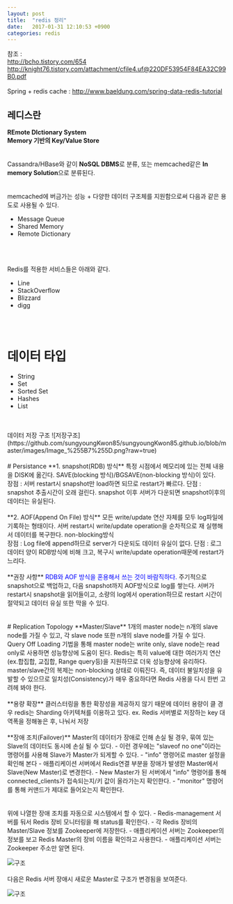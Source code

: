 ```yaml
---
layout: post
title:  "redis 정리"
date:   2017-01-31 12:10:53 +0900
categories: redis
---
```


참조 :  
http://bcho.tistory.com/654  
http://knight76.tistory.com/attachment/cfile4.uf@220DF53954F84EA32C99B0.pdf  
<br>
Spring + redis cache : http://www.baeldung.com/spring-data-redis-tutorial
<br>

## 레디스란

**REmote DIctionary System**  
**Memory 기반의 Key/Value Store**  
<br>
<br>
Cassandra/HBase와 같이 **NoSQL DBMS**로 분류, 또는 memcached같은 **In memory Solution**으로 분류된다.  
<br>
<br>
memcached에 버금가는 성능 + 다양한 데이터 구조체를 지원함으로써 다음과 같은 용도로 사용될 수 있다.
* Message Queue
* Shared Memory
* Remote Dictionary
<br>
<br>

Redis를 적용한 서비스들은 아래와 같다.
* Line
* StackOverflow
* Blizzard
* digg
<br>
<br>

# 데이터 타입
* String
* Set
* Sorted Set
* Hashes
* List

<br>
<br>
데이터 저장 구조  
![저장구조](https://github.com/sungyoungKwon85/sungyoungKwon85.github.io/blob/master/images/Image_%255B7%255D.png?raw=true)  

<br>
<br>
# Persistance
**1. snapshot(RDB) 방식**  
특정 시점에서 메모리에 있는 전체 내용을 DISK에 옮긴다.  
SAVE(blocking 방식)/BGSAVE(non-blocking 방식)이 있다.  
<br>
장점 : 서버 restart시 snapshot만 load하면 되므로 restart가 빠르다.  
단점 : snapshot 추출시간이 오래 걸린다. snapshot 이후 서버가 다운되면 snapshot이후의 데이터는 유실된다.  
<br>
<br>
**2. AOF(Append On File) 방식**  
모든 write/update 연산 자체를 모두 log파일에 기록하는 형태이다.  
서버 restart시 write/update operation을 순차적으로 재 실행해서 데이터를 복구한다.  
non-blocking방식  
<br>
장점 : Log file에 append하므로 server가 다운되도 데이터 유실이 없다.  
단점 : 로그 데이터 양이 RDB방식에 비해 크고, 복구시 write/update operation때문에 restart가 느리다.  
<br>
<br>
**권장 사항**  
<span style="color:blue">RDB와 AOF 방식을 혼용해서 쓰는 것이 바람직하다.</span>  
주기적으로 snapshot으로 백업하고, 다음 snapshot까지 AOF방식으로 log를 쌓는다.  
서버가 restart시 snapshot을 읽어들이고, 소량의 log에서 operation하므로 restart 시간이 절약되고 데이터 유실 또한 막을 수 있다.  
<br>
<br>

<br>
# Replication Topology
**Master/Slave**  
1개의 master node는 n개의 slave node를 가질 수 있고, 각 slave node 또한 n개의 slave node를 가질 수 있다.  
<br>
Query Off Loading 기법을 통해 master node는 write only, slave node는 read only로 사용하면 성능향상에 도움이 된다.  
Redis는 특히 value에 대한 여러가지 연산(ex.합집합, 교집합, Range query등)을 지원하므로 더욱 성능향상에 유리하다.  
<br>
master/slave간의 복제는 non-blocking 상태로 이뤄진다.  
즉, 데이터 불일치성을 유발할 수 있으므로 일치성(Consistency)가 매우 중요하다면 Redis 사용을 다시 한번 고려헤 봐야 한다.  


<br>
<br>
**용량 확장**  
클러스터링을 통한 확장성을 제공하지 않기 때문에 데이터 용량이 클 경우 redis는 Sharding 아키텍쳐를 이용하고 있다.  
ex. Redis 서버별로 저장하는 key 대역폭을 정해놓은 후, 나눠서 저장  

<br>
<br>
**장애 조치(Failover)**  
Master의 데이터가 장애로 인해 손실 될 경우, 묶여 있는 Slave의 데이터도 동시에 손실 될 수 있다.  
- 이런 경우에는 "slaveof no one"이라는 명령어를 사용해 Slave가 Master가 되게할 수 있다.  
- "info" 명령어로 master 설정을 확인해 본다  
- 애플리케이션 서버에서 Redis연결 부분을 장애가 발생한 Master에서 Slave(New Master)로 변경한다.  
- New Master가 된 서버에서 "info" 명령어를 통해 connected_clients가 접속되는지/키 값이 올라가는지 확인한다.  
- "monitor" 명령어를 통해 커맨드가 제대로 들어오는지 확인한다.  

<br>
<br><br>
위에 나열한 장애 조치를 자동으로 시스템에서 할 수 있다.  
- Redis-management 서버를 둬서 Redis 장비 모니터링을 해 status를 확인한다.  
- 각 Redis 장비의 Master/Slave 정보를 Zookeeper에 저장한다.  
- 애플리케이션 서버는 Zookeeper의 정보를 보고 Redis Master의 장비 이름을 확인하고 사용한다.  
- 애플리케이션 서버는 Zookeeper 주소만 알면 된다.  


![구조](https://github.com/sungyoungKwon85/sungyoungKwon85.github.io/blob/master/images/redis_zookeeper_archit.png?raw=true)
<br><br>
다음은 Redis 서버 장애시 새로운 Master로 구조가 변경됨을 보여준다.  

![구조](https://github.com/sungyoungKwon85/sungyoungKwon85.github.io/blob/master/images/redis%20failover%20archit.png?raw=true)
<br><br>
<br>
